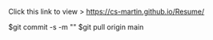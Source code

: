 Click this link to view >  https://cs-martin.github.io/Resume/

$git commit -s -m "<description>"
$git pull origin main
